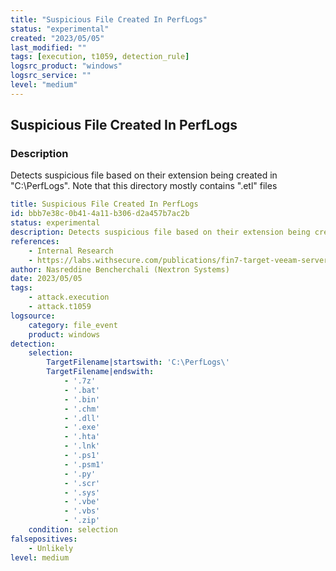 ```yaml
---
title: "Suspicious File Created In PerfLogs"
status: "experimental"
created: "2023/05/05"
last_modified: ""
tags: [execution, t1059, detection_rule]
logsrc_product: "windows"
logsrc_service: ""
level: "medium"
---
```


## Suspicious File Created In PerfLogs

### Description

Detects suspicious file based on their extension being created in "C:\PerfLogs\". Note that this directory mostly contains ".etl" files

```yml
title: Suspicious File Created In PerfLogs
id: bbb7e38c-0b41-4a11-b306-d2a457b7ac2b
status: experimental
description: Detects suspicious file based on their extension being created in "C:\PerfLogs\". Note that this directory mostly contains ".etl" files
references:
    - Internal Research
    - https://labs.withsecure.com/publications/fin7-target-veeam-servers
author: Nasreddine Bencherchali (Nextron Systems)
date: 2023/05/05
tags:
    - attack.execution
    - attack.t1059
logsource:
    category: file_event
    product: windows
detection:
    selection:
        TargetFilename|startswith: 'C:\PerfLogs\'
        TargetFilename|endswith:
            - '.7z'
            - '.bat'
            - '.bin'
            - '.chm'
            - '.dll'
            - '.exe'
            - '.hta'
            - '.lnk'
            - '.ps1'
            - '.psm1'
            - '.py'
            - '.scr'
            - '.sys'
            - '.vbe'
            - '.vbs'
            - '.zip'
    condition: selection
falsepositives:
    - Unlikely
level: medium

```
